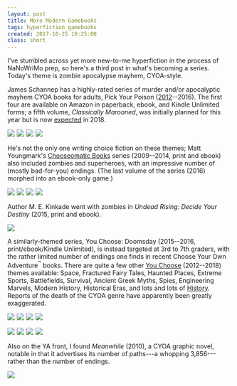 ```yaml
---
layout: post
title: More Modern Gamebooks
tags: hyperfiction gamebooks
created: 2017-10-25 10:25:00
class: short
---
```

I've stumbled across yet more new-to-me hyperfiction in the process of NaNoWriMo prep, so here's a third post in what's becoming a series.  Today's theme is zombie apocalypse mayhem, CYOA-style.

James Schannep has a highly-rated series of murder and/or apocalyptic mayhem CYOA books for adults, Pick Your Poison ([2012](https://www.intfiction.org/forum/viewtopic.php?p=99101#p99101)--2016).  The first four are available on Amazon in paperback, ebook, and Kindle Unlimited forms; a fifth volume, *Classically Marooned*, was initially planned for this year but is now [expected](https://jamesschannep.com/2017/09/04/setting-sail-on-a-new-book/) in 2018.

<a href="https://www.amazon.com/gp/product/B009ANKHQK/ref=as_li_ss_il?ie=UTF8&linkCode=li2&tag=mcdema-20&linkId=fa390cf60696d4f60361bf95dedcb496" target="_blank"><img border="0" src="//ws-na.amazon-adsystem.com/widgets/q?_encoding=UTF8&ASIN=B009ANKHQK&Format=_SL160_&ID=AsinImage&MarketPlace=US&ServiceVersion=20070822&WS=1&tag=mcdema-20" ></a><img src="https://ir-na.amazon-adsystem.com/e/ir?t=mcdema-20&l=li2&o=1&a=B009ANKHQK" width="1" height="1" border="0" alt="" style="border:none !important; margin:0px !important;" /> <a href="https://www.amazon.com/gp/product/B00H3T9TAI/ref=as_li_ss_il?ie=UTF8&linkCode=li2&tag=mcdema-20&linkId=7284f7ad391da4b0e2ad2ae371f8887f" target="_blank"><img border="0" src="//ws-na.amazon-adsystem.com/widgets/q?_encoding=UTF8&ASIN=B00H3T9TAI&Format=_SL160_&ID=AsinImage&MarketPlace=US&ServiceVersion=20070822&WS=1&tag=mcdema-20" ></a><img src="https://ir-na.amazon-adsystem.com/e/ir?t=mcdema-20&l=li2&o=1&a=B00H3T9TAI" width="1" height="1" border="0" alt="" style="border:none !important; margin:0px !important;" /> <a href="https://www.amazon.com/gp/product/B00TJ7T04W/ref=as_li_ss_il?ie=UTF8&linkCode=li2&tag=mcdema-20&linkId=9cc1dd868471a80018015695653e29c0" target="_blank"><img border="0" src="//ws-na.amazon-adsystem.com/widgets/q?_encoding=UTF8&ASIN=B00TJ7T04W&Format=_SL160_&ID=AsinImage&MarketPlace=US&ServiceVersion=20070822&WS=1&tag=mcdema-20" ></a><img src="https://ir-na.amazon-adsystem.com/e/ir?t=mcdema-20&l=li2&o=1&a=B00TJ7T04W" width="1" height="1" border="0" alt="" style="border:none !important; margin:0px !important;" /> <a href="https://www.amazon.com/gp/product/B01K5B8GS6/ref=as_li_ss_il?ie=UTF8&linkCode=li2&tag=mcdema-20&linkId=2a42061fe68673c2f39c79c7f2e4d986" target="_blank"><img border="0" src="//ws-na.amazon-adsystem.com/widgets/q?_encoding=UTF8&ASIN=B01K5B8GS6&Format=_SL160_&ID=AsinImage&MarketPlace=US&ServiceVersion=20070822&WS=1&tag=mcdema-20" ></a><img src="https://ir-na.amazon-adsystem.com/e/ir?t=mcdema-20&l=li2&o=1&a=B01K5B8GS6" width="1" height="1" border="0" alt="" style="border:none !important; margin:0px !important;" />

He's not the only one writing choice fiction on these themes; Matt Youngmark's [Chooseomatic Books](http://www.youngmark.com/chooseomatic/) series (2009--2014, print and ebook) also included zombies and superheroes, with an impressive number of (mostly bad-for-you) endings.  (The last volume of the series (2016) morphed into an ebook-only game.)

<a href="https://www.amazon.com/Zombocalypse-Chooseomatic-Books-Matt-Youngmark-ebook/dp/B0032AM60M/ref=as_li_ss_il?s=books&ie=UTF8&qid=1508949941&sr=1-1&keywords=zombocalypse+now&linkCode=li2&tag=mcdema-20&linkId=77235ccb720a0680212bdfe4c13ef2e8" target="_blank"><img border="0" src="//ws-na.amazon-adsystem.com/widgets/q?_encoding=UTF8&ASIN=B0032AM60M&Format=_SL160_&ID=AsinImage&MarketPlace=US&ServiceVersion=20070822&WS=1&tag=mcdema-20" ></a><img src="https://ir-na.amazon-adsystem.com/e/ir?t=mcdema-20&l=li2&o=1&a=B0032AM60M" width="1" height="1" border="0" alt="" style="border:none !important; margin:0px !important;" /> <a href="https://www.amazon.com/Thrusts-Justice-Chooseomatic-Books-Youngmark-ebook/dp/B007SNJALC/ref=as_li_ss_il?s=books&ie=UTF8&qid=1508949967&sr=1-4&linkCode=li2&tag=mcdema-20&linkId=6d8f17df9b4073be2591b65cd604c7b0" target="_blank"><img border="0" src="//ws-na.amazon-adsystem.com/widgets/q?_encoding=UTF8&ASIN=B007SNJALC&Format=_SL160_&ID=AsinImage&MarketPlace=US&ServiceVersion=20070822&WS=1&tag=mcdema-20" ></a><img src="https://ir-na.amazon-adsystem.com/e/ir?t=mcdema-20&l=li2&o=1&a=B007SNJALC" width="1" height="1" border="0" alt="" style="border:none !important; margin:0px !important;" /> <a href="https://www.amazon.com/Time-Travel-Dinosaur-Chooseomatic-Books-ebook/dp/B00O2GL58O/ref=as_li_ss_il?s=books&ie=UTF8&qid=1508949967&sr=1-3&linkCode=li2&tag=mcdema-20&linkId=70773b4e34fed72981b33584d08d2900" target="_blank"><img border="0" src="//ws-na.amazon-adsystem.com/widgets/q?_encoding=UTF8&ASIN=B00O2GL58O&Format=_SL160_&ID=AsinImage&MarketPlace=US&ServiceVersion=20070822&WS=1&tag=mcdema-20" ></a><img src="https://ir-na.amazon-adsystem.com/e/ir?t=mcdema-20&l=li2&o=1&a=B00O2GL58O" width="1" height="1" border="0" alt="" style="border:none !important; margin:0px !important;" /> <a href="https://www.amazon.com/Robot-Chooseomatic-Games-Matt-Youngmark-ebook/dp/B01D7WSKRM/ref=as_li_ss_il?s=books&ie=UTF8&qid=1508949967&sr=1-6&linkCode=li2&tag=mcdema-20&linkId=68f04beaa73a49af4b0dc19fab0d3ac2" target="_blank"><img border="0" src="//ws-na.amazon-adsystem.com/widgets/q?_encoding=UTF8&ASIN=B01D7WSKRM&Format=_SL160_&ID=AsinImage&MarketPlace=US&ServiceVersion=20070822&WS=1&tag=mcdema-20" ></a><img src="https://ir-na.amazon-adsystem.com/e/ir?t=mcdema-20&l=li2&o=1&a=B01D7WSKRM" width="1" height="1" border="0" alt="" style="border:none !important; margin:0px !important;" />

Author M. E. Kinkade went with zombies in *Undead Rising: Decide Your Destiny* (2015, print and ebook).

<a href="https://www.amazon.com/gp/product/0692394613/ref=as_li_ss_il?ie=UTF8&SubscriptionId=1MGPYB6YW3HWK55XCGG2&linkCode=li2&tag=mcdema-20&linkId=2d1feac1471541f28c9b55735874c038" target="_blank"><img border="0" src="//ws-na.amazon-adsystem.com/widgets/q?_encoding=UTF8&ASIN=0692394613&Format=_SL160_&ID=AsinImage&MarketPlace=US&ServiceVersion=20070822&WS=1&tag=mcdema-20" ></a><img src="https://ir-na.amazon-adsystem.com/e/ir?t=mcdema-20&l=li2&o=1&a=0692394613" width="1" height="1" border="0" alt="" style="border:none !important; margin:0px !important;" />

A similarly-themed series, You Choose: Doomsday (2015--2016, print/ebook/Kindle Unlimited), is instead targeted at 3rd to 7th graders, with the rather limited number of endings one finds in recent Choose Your Own Adventure<sup>&trade;</sup> books.  There are quite a few other [You Choose](http://www.capstonepub.com/library/brands/you-choose-books/) (2012--2018) themes available: Space, Fractured Fairy Tales, Haunted Places, Extreme Sports, Battlefields, Survival, Ancient Greek Myths, Spies, Engineering Marvels, Modern History, Historical Eras, and lots and lots of [History](https://gamebooks.org/Series/1194).  Reports of the death of the CYOA genre have apparently been greatly exaggerated.

<a href="https://www.amazon.com/Can-Survive-Global-Blackout-Choose/dp/147470705X/ref=as_li_ss_il?_encoding=UTF8&qid=1508945469&sr=1-7&linkCode=li1&tag=mcdema-20&linkId=439bd54e827a9475e080ec35e57ef774" target="_blank"><img border="0" src="//ws-na.amazon-adsystem.com/widgets/q?_encoding=UTF8&ASIN=147470705X&Format=_SL110_&ID=AsinImage&MarketPlace=US&ServiceVersion=20070822&WS=1&tag=mcdema-20" ></a><img src="https://ir-na.amazon-adsystem.com/e/ir?t=mcdema-20&l=li1&o=1&a=147470705X" width="1" height="1" border="0" alt="" style="border:none !important; margin:0px !important;" /> <a href="https://www.amazon.com/Can-Survive-Alien-Invasion-Choose-ebook/dp/B00UVOPVAY/ref=as_li_ss_il?s=books&ie=UTF8&qid=1508945469&sr=1-6&keywords=you+choose:+doomsday&linkCode=li1&tag=mcdema-20&linkId=d72105d7e6eee52e92486c107ab11e53" target="_blank"><img border="0" src="//ws-na.amazon-adsystem.com/widgets/q?_encoding=UTF8&ASIN=B00UVOPVAY&Format=_SL110_&ID=AsinImage&MarketPlace=US&ServiceVersion=20070822&WS=1&tag=mcdema-20" ></a><img src="https://ir-na.amazon-adsystem.com/e/ir?t=mcdema-20&l=li1&o=1&a=B00UVOPVAY" width="1" height="1" border="0" alt="" style="border:none !important; margin:0px !important;" /> <a href="https://www.amazon.com/Can-Survive-Virus-Outbreak-Choose-ebook/dp/B00UVOPUIC/ref=as_li_ss_il?s=books&ie=UTF8&qid=1508945469&sr=1-5&keywords=you+choose:+doomsday&linkCode=li1&tag=mcdema-20&linkId=cf4a72ef30c1ca5d62a2193b04d3140d" target="_blank"><img border="0" src="//ws-na.amazon-adsystem.com/widgets/q?_encoding=UTF8&ASIN=B00UVOPUIC&Format=_SL110_&ID=AsinImage&MarketPlace=US&ServiceVersion=20070822&WS=1&tag=mcdema-20" ></a><img src="https://ir-na.amazon-adsystem.com/e/ir?t=mcdema-20&l=li1&o=1&a=B00UVOPUIC" width="1" height="1" border="0" alt="" style="border:none !important; margin:0px !important;" /> <a href="https://www.amazon.com/Can-Survive-Zombie-Apocalypse-Choose-ebook/dp/B00UVOPV0E/ref=as_li_ss_il?s=books&ie=UTF8&qid=1508945469&sr=1-2&keywords=you+choose:+doomsday&linkCode=li1&tag=mcdema-20&linkId=b8a5dc79b68d66c88de4e71eb121ad14" target="_blank"><img border="0" src="//ws-na.amazon-adsystem.com/widgets/q?_encoding=UTF8&ASIN=B00UVOPV0E&Format=_SL110_&ID=AsinImage&MarketPlace=US&ServiceVersion=20070822&WS=1&tag=mcdema-20" ></a><img src="https://ir-na.amazon-adsystem.com/e/ir?t=mcdema-20&l=li1&o=1&a=B00UVOPV0E" width="1" height="1" border="0" alt="" style="border:none !important; margin:0px !important;" />

<a href="https://www.amazon.com/Can-You-Survive-Dystopia-Choose-ebook/dp/B0189AIC1G/ref=as_li_ss_il?s=books&ie=UTF8&qid=1508945469&sr=1-1&keywords=you+choose:+doomsday&linkCode=li1&tag=mcdema-20&linkId=60f263f91eae11ce212f60a2e6892d24" target="_blank"><img border="0" src="//ws-na.amazon-adsystem.com/widgets/q?_encoding=UTF8&ASIN=B0189AIC1G&Format=_SL110_&ID=AsinImage&MarketPlace=US&ServiceVersion=20070822&WS=1&tag=mcdema-20" ></a><img src="https://ir-na.amazon-adsystem.com/e/ir?t=mcdema-20&l=li1&o=1&a=B0189AIC1G" width="1" height="1" border="0" alt="" style="border:none !important; margin:0px !important;" /> <a href="https://www.amazon.com/Survive-Aritificial-Intelligence-Uprising-Choose-ebook/dp/B0189AIBY4/ref=as_li_ss_il?s=books&ie=UTF8&qid=1508945469&sr=1-3&keywords=you+choose:+doomsday&linkCode=li1&tag=mcdema-20&linkId=87a8ad0f4c52eba77d24210515ed127f" target="_blank"><img border="0" src="//ws-na.amazon-adsystem.com/widgets/q?_encoding=UTF8&ASIN=B0189AIBY4&Format=_SL110_&ID=AsinImage&MarketPlace=US&ServiceVersion=20070822&WS=1&tag=mcdema-20" ></a><img src="https://ir-na.amazon-adsystem.com/e/ir?t=mcdema-20&l=li1&o=1&a=B0189AIBY4" width="1" height="1" border="0" alt="" style="border:none !important; margin:0px !important;" /> <a href="https://www.amazon.com/Can-Survive-Supervolcano-Eruption-Choose-ebook/dp/B0189AIBXU/ref=as_li_ss_il?s=books&ie=UTF8&qid=1508945469&sr=1-4&keywords=you+choose:+doomsday&linkCode=li1&tag=mcdema-20&linkId=dff38677aae41661ac5509877ba6b734" target="_blank"><img border="0" src="//ws-na.amazon-adsystem.com/widgets/q?_encoding=UTF8&ASIN=B0189AIBXU&Format=_SL110_&ID=AsinImage&MarketPlace=US&ServiceVersion=20070822&WS=1&tag=mcdema-20" ></a><img src="https://ir-na.amazon-adsystem.com/e/ir?t=mcdema-20&l=li1&o=1&a=B0189AIBXU" width="1" height="1" border="0" alt="" style="border:none !important; margin:0px !important;" /> <a href="https://www.amazon.com/Can-Survive-Asteroid-Strike-Choose-ebook/dp/B0189AIC0M/ref=as_li_ss_il?s=books&ie=UTF8&qid=1508945469&sr=1-8&keywords=you+choose:+doomsday&linkCode=li1&tag=mcdema-20&linkId=4406548a3480a2fa1a3e912440a136aa" target="_blank"><img border="0" src="//ws-na.amazon-adsystem.com/widgets/q?_encoding=UTF8&ASIN=B0189AIC0M&Format=_SL110_&ID=AsinImage&MarketPlace=US&ServiceVersion=20070822&WS=1&tag=mcdema-20" ></a><img src="https://ir-na.amazon-adsystem.com/e/ir?t=mcdema-20&l=li1&o=1&a=B0189AIC0M" width="1" height="1" border="0" alt="" style="border:none !important; margin:0px !important;" />

Also on the YA front, I found *Meanwhile* (2010), a CYOA graphic novel, notable in that it advertises its number of paths---a whopping 3,856---rather than the number of endings.

<a href="https://www.amazon.com/Meanwhile-Path-Possibilities-Graphic-Novels/dp/0810984237/ref=as_li_ss_il?s=books&ie=UTF8&qid=1508947392&sr=1-6&keywords=pick+a+path&linkCode=li2&tag=mcdema-20&linkId=9bdd6cc3e402433ff17c27f3e7c7dc72" target="_blank"><img border="0" src="//ws-na.amazon-adsystem.com/widgets/q?_encoding=UTF8&ASIN=0810984237&Format=_SL160_&ID=AsinImage&MarketPlace=US&ServiceVersion=20070822&WS=1&tag=mcdema-20" ></a><img src="https://ir-na.amazon-adsystem.com/e/ir?t=mcdema-20&l=li2&o=1&a=0810984237" width="1" height="1" border="0" alt="" style="border:none !important; margin:0px !important;" />

